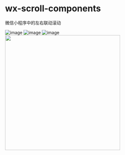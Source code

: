 # wx-scroll-components
微信小程序中的左右联动滚动

![image](https://github.com/qdzjp/wx-scroll-components/blob/master/static/20200113144608.gif)
![image](https://github.com/qdzjp/wx-scroll-components/blob/master/static/20200113144639.png) 
![image](https://github.com/qdzjp/wx-scroll-components/blob/master/static/20200113144646.png) 
<img src="https://github.com/qdzjp/wx-scroll-components/blob/master/static/20200113144608.gif" width="375" />
